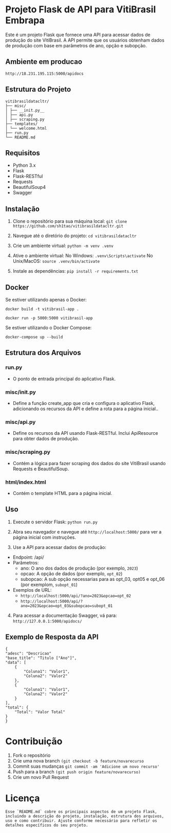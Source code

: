 # Projeto Flask de API para VitiBrasil Embrapa

Este é um projeto Flask que fornece uma API para acessar dados de produção do site VitiBrasil. A API permite que os usuários obtenham dados de produção com base em parâmetros de ano, opção e subopção.

## Ambiente em producao
`http://18.231.195.115:5000/apidocs`

## Estrutura do Projeto

    vitibrasildatacltr/
    ├── misc/
    │ ├── __init.py__
    │ ├── api.py
    │ ├── scraping.py
    ├── templates/
    │ └── welcome.html
    ├── run.py
    └── README.md 

## Requisitos

- Python 3.x
- Flask
- Flask-RESTful
- Requests
- BeautifulSoup4
- Swagger

## Instalação

1. Clone o repositório para sua máquina local:
``git clone https://github.com/sh1tao/vitibrasildatacltr.git``

2. Navegue até o diretório do projeto:
``cd vitibrasildatacltr``

3. Crie um ambiente virtual:
``python -m venv .venv``

4. Ative o ambiente virtual:
No Windows:
``.venv\Scripts\activate``
No Unix/MacOS:
``source .venv/bin/activate``

5. Instale as dependências:
``pip install -r requirements.txt``

## Docker

Se estiver utilizando apenas o Docker:

``docker build -t vitibrasil-app .``

``docker run -p 5000:5000 vitibrasil-app``

Se estiver utilizando o Docker Compose:

``docker-compose up --build``

## Estrutura dos Arquivos

### run.py
- O ponto de entrada principal do aplicativo Flask.

### misc/__init__.py
- Define a função create_app que cria e configura o aplicativo Flask, adicionando os recursos da API e define a rota para a página inicial..

### misc/api.py
- Define os recursos da API usando Flask-RESTful. Inclui ApiResource para obter dados de produção.

### misc/scraping.py
- Contém a lógica para fazer scraping dos dados do site VitiBrasil usando Requests e BeautifulSoup.

### html/index.html
- Contém o template HTML para a página inicial.

## Uso

1. Execute o servidor Flask:
``python run.py``

2. Abra seu navegador e navegue até ``http://localhost:5000/`` para ver a página inicial com instruções.

3. Use a API para acessar dados de produção: 
- Endpoint: /api/
- Parâmetros:
  - ano: O ano dos dados de produção (por exemplo, ``2023``)
  - opcao: A opção de dados (por exemplo, ``opt_02``)
  - subopcao: A sub opção necessarias para as opt_03, opt05 e opt_06 (por exemplom, ``subopt_01``)
- Exemplos de URL:
  - `http://localhost:5000/api/?ano=2023&opcao=opt_02`
  - `http://localhost:5000/api/?ano=2023&opcao=opt_03&subopcao=subopt_01`

4. Para acessar a documentação Swagger, vá para: `http://127.0.0.1:5000/apidocs/`

## Exemplo de Resposta da API
    {
    "adesc": "Descricao"
    "base_title": "Titulo ["Ano"]",
    "data": [
        {
            "Coluna1": "Valor1",
            "Coluna2": "Valor2"
        },
        {
            "Coluna1": "Valor1",
            "Coluna2": "Valor2"
        }
    ],
    "total": {
        "Total": "Valor Total"
    }
    }

# Contribuição
1. Fork o repositório
2. Crie uma nova branch `(git checkout -b feature/novarecurso`
3. Commit suas mudanças `git commit -am 'Adicione um novo recurso'`
4. Push para a branch `(git push origin feature/novarecurso)`
5. Crie um novo Pull Request

# Licença
    Esse `README.md` cobre os principais aspectos de um projeto Flask, incluindo a descrição do projeto, instalação, estrutura dos arquivos, uso e como contribuir. Ajuste conforme necessário para refletir os detalhes específicos do seu projeto.





